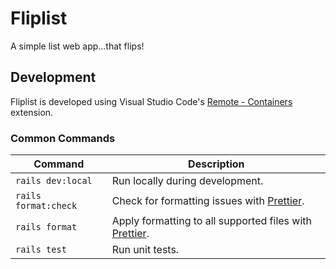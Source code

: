 # Fliplist

A simple list web app...that flips!

## Development

Fliplist is developed using Visual Studio Code's [Remote - Containers](https://code.visualstudio.com/docs/remote/containers) extension.

### Common Commands

| Command              | Description                                                                    |
| -------------------- | ------------------------------------------------------------------------------ |
| `rails dev:local`    | Run locally during development.                                                |
| `rails format:check` | Check for formatting issues with [Prettier](https://prettier.io/).             |
| `rails format`       | Apply formatting to all supported files with [Prettier](https://prettier.io/). |
| `rails test`         | Run unit tests.                                                                |
